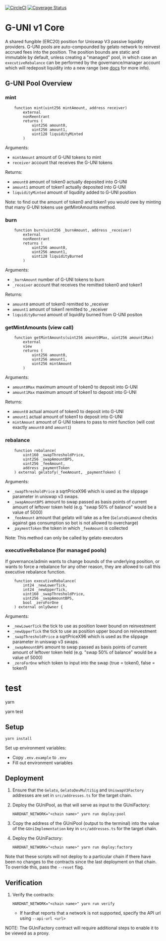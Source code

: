 [![CircleCI](https://circleci.com/gh/gelatodigital/g-uni-v1-core/tree/master.svg?style=svg&circle-token=0a89a0c369a448314a37b2f2312cc1a3e5d3d4e8)](https://circleci.com/gh/gelatodigital/g-uni-v1-core/tree/master)
[![Coverage Status](https://coveralls.io/repos/github/gelatodigital/uni-v3-lp/badge.svg?branch=master&t=IlcAEC)](https://coveralls.io/github/gelatodigital/uni-v3-lp?branch=master)

# G-UNI v1 Core

A shared fungible (ERC20) position for Uniswap V3 passive liquidity providers. G-UNI pools are auto-compounded by gelato network to reinvest accrued fees into the position. The position bounds are static and immutable by default, unless creating a "managed" pool, in which case an `executiveRebalance` can be performed by the governance/manager account which will redeposit liquidity into a new range (see [docs](https://docs-g-uni.gelato.network) for more info).

## G-UNI Pool Overview

### mint

```
    function mint(uint256 mintAmount, address receiver)
        external
        nonReentrant
        returns (
            uint256 amount0,
            uint256 amount1,
            uint128 liquidityMinted
        )
```

Arguments:

- `mintAmount` amount of G-UNI tokens to mint
- `receiver` account that receives the G-UNI tokens

Returns:

- `amount0` amount of token0 actually deposited into G-UNI
- `amount1` amount of token1 actually deposited into G-UNI
- `liquidityMinted` amount of liqudiity added to G-UNI position

Note: to find out the amount of token0 and token1 you would owe by minting that many G-UNI tokens use getMintAmounts method.

### burn

```
    function burn(uint256 _burnAmount, address _receiver)
        external
        nonReentrant
        returns (
            uint256 amount0,
            uint256 amount1,
            uint128 liquidityBurned
        )
```

Arguments:

- `_burnAmount` number of G-UNI tokens to burn
- `_receiver` account that receives the remitted token0 and token1

Returns:

- `amount0` amount of token0 remitted to \_receiver
- `amount1` amount of token1 remitted to \_receiver
- `liquidityBurned` amount of liquidity burned from G-UNI positon

### getMintAmounts (view call)

```
    function getMintAmounts(uint256 amount0Max, uint256 amount1Max)
        external
        view
        returns (
            uint256 amount0,
            uint256 amount1,
            uint256 mintAmount
        )
```

Arguments:

- `amount0Max` maximum amount of token0 to deposit into G-UNI
- `amount1Max` maximum amount of token1 to deposit into G-UNI

Returns:

- `amount0` actual amount of token0 to deposit into G-UNI
- `amount1` actual amount of token1 to deposit into G-UNI
- `mintAmount` amount of G-UNI tokens to pass to mint function (will cost exactly `amount0` and `amount1`)

### rebalance

```
    function rebalance(
        uint160 _swapThresholdPrice,
        uint256 _swapAmountBPS,
        uint256 _feeAmount,
        address _paymentToken
    ) external gelatofy(_feeAmount, _paymentToken) {
```

Arguments:

- `_swapThresholdPrice` a sqrtPriceX96 which is used as the slippage parameter in uniswap v3 swaps.
- `_swapAmountBPS` amount to swap passed as basis points of current amount of leftover token held (e.g. "swap 50% of balance" would be a value of 5000)
- `_feeAmount` amount that gelato will take as a fee (`GelatoDiamond` checks against gas consumption so bot is not allowed to overcharge)
- `_paymentToken` the token in which `_feeAmount` is collected

Note: This method can only be called by gelato executors

### executiveRebalance (for managed pools)

If governance/admin wants to change bounds of the underlying position, or wants to force a rebalance for any other reason, they are allowed to call this executive rebalance function.

```
    function executiveRebalance(
        int24 _newLowerTick,
        int24 _newUpperTick,
        uint160 _swapThresholdPrice,
        uint256 _swapAmountBPS,
        bool _zeroForOne
    ) external onlyOwner {
```

Arguments:

- `_newLowerTick` the tick to use as position lower bound on reinvestment
- `_newUpperTick` the tick to use as position upper bound on reinvestment
- `_swapThresholdPrice` a sqrtPriceX96 which is used as the slippage parameter in uniswap v3 swaps.
- `_swapAmountBPS` amount to swap passed as basis points of current amount of leftover token held (e.g. "swap 50% of balance" would be a value of 5000)
- `_zeroForOne` which token to input into the swap (true = token0, false = token1)

# test

yarn

yarn test

## Setup

```shell
yarn install
```

Set up environment variables:

- Copy `.env.example` to `.env`
- Fill out environment variables

## Deployment

1. Ensure that the `Gelato`, `GelatoDevMultiSig` and `UniswapV3Factory` addresses are set in `src/addresses.ts` for the target chain.
1. Deploy the GUniPool, as that will serve as input to the GUniFactory:

    ```shell
    HARDHAT_NETWORK="<chain name>" yarn run deploy:pool
    ```

1. Copy the address of the GUniPool (output to the terminal) into the value of the `GUniImplementation` key in `src/addresses.ts` for the target chain.
1. Deploy the GUniFactory:

    ```shell
    HARDHAT_NETWORK="<chain name>" yarn run deploy:factory
    ```

Note that these scripts will not deploy to a particular chain if there have been no changes to the contracts since the last deployment on that chain. To override this, pass the `--reset` flag.

## Verification

1. Verify the contracts:

    ```shell
    HARDHAT_NETWORK="<chain name>" yarn run verify
    ```

    - If hardhat reports that a network is not supported, specify the API url using `--api-url <url>`

NOTE: The GUniFactory contract will require additional steps to enable it to be viewed as a proxy.
